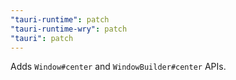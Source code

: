 ```yaml
---
"tauri-runtime": patch
"tauri-runtime-wry": patch
"tauri": patch
---
```


Adds `Window#center` and `WindowBuilder#center` APIs.

